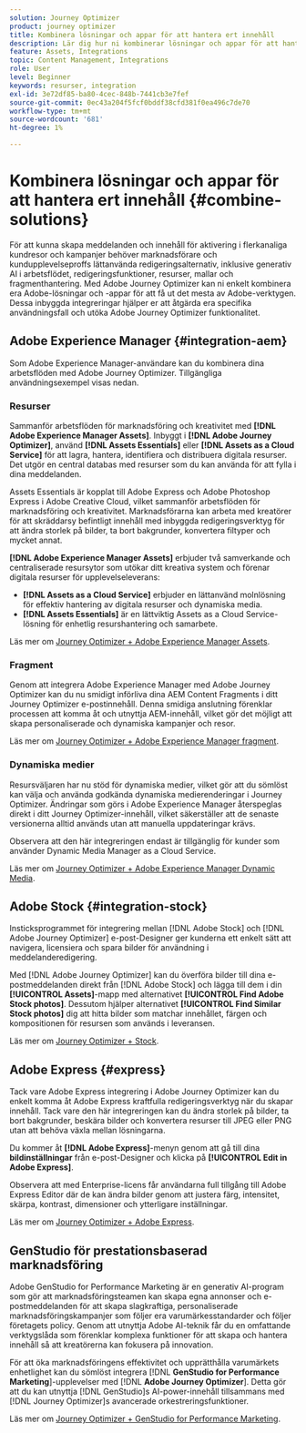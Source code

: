 ```yaml
---
solution: Journey Optimizer
product: journey optimizer
title: Kombinera lösningar och appar för att hantera ert innehåll
description: Lär dig hur ni kombinerar lösningar och appar för att hantera ert innehåll
feature: Assets, Integrations
topic: Content Management, Integrations
role: User
level: Beginner
keywords: resurser, integration
exl-id: 3e72df85-ba80-4cec-848b-7441cb3e7fef
source-git-commit: 0ec43a204f5fcf0bddf38cfd381f0ea496c7de70
workflow-type: tm+mt
source-wordcount: '681'
ht-degree: 1%

---
```


# Kombinera lösningar och appar för att hantera ert innehåll {#combine-solutions}

För att kunna skapa meddelanden och innehåll för aktivering i flerkanaliga kundresor och kampanjer behöver marknadsförare och kundupplevelseproffs lättanvända redigeringsalternativ, inklusive generativ AI i arbetsflödet, redigeringsfunktioner, resurser, mallar och fragmenthantering.  Med Adobe Journey Optimizer kan ni enkelt kombinera era Adobe-lösningar och -appar för att få ut det mesta av Adobe-verktygen. Dessa inbyggda integreringar hjälper er att åtgärda era specifika användningsfall och utöka Adobe Journey Optimizer funktionalitet.

## Adobe Experience Manager {#integration-aem}

Som Adobe Experience Manager-användare kan du kombinera dina arbetsflöden med Adobe Journey Optimizer. Tillgängliga användningsexempel visas nedan.

### Resurser

Sammanför arbetsflöden för marknadsföring och kreativitet med **[!DNL Adobe Experience Manager Assets]**. Inbyggt i **[!DNL Adobe Journey Optimizer]**, använd **[!DNL Assets Essentials]** eller **[!DNL Assets as a Cloud Service]** för att lagra, hantera, identifiera och distribuera digitala resurser. Det utgör en central databas med resurser som du kan använda för att fylla i dina meddelanden.

Assets Essentials är kopplat till Adobe Express och Adobe Photoshop Express i Adobe Creative Cloud, vilket sammanför arbetsflöden för marknadsföring och kreativitet. Marknadsförarna kan arbeta med kreatörer för att skräddarsy befintligt innehåll med inbyggda redigeringsverktyg för att ändra storlek på bilder, ta bort bakgrunder, konvertera filtyper och mycket annat.

**[!DNL Adobe Experience Manager Assets]** erbjuder två samverkande och centraliserade resursytor som utökar ditt kreativa system och förenar digitala resurser för upplevelseleverans:

* **[!DNL Assets as a Cloud Service]** erbjuder en lättanvänd molnlösning för effektiv hantering av digitala resurser och dynamiska media.
* **[!DNL Assets Essentials]** är en lättviktig Assets as a Cloud Service-lösning för enhetlig resurshantering och samarbete.

Läs mer om [Journey Optimizer + Adobe Experience Manager Assets](../integrations/assets.md).

<!--
### Templates

With Adobe Journey Optimizer, you can create custom-tailored messages through Adobe Experience Manager sites. Start by designing your templates using Adobe Experience Manager's content sources, then send them to Adobe Journey Optimizer. Once shared, these templates can be accessed in Adobe Journey Optimizer's Email Designer, simplifying the process of crafting and sending messages to your desired audience.

Learn more about [Journey Optimizer + Adobe Experience Manager templates](../integrations/aem-templates.md).-->

### Fragment

Genom att integrera Adobe Experience Manager med Adobe Journey Optimizer kan du nu smidigt införliva dina AEM Content Fragments i ditt Journey Optimizer e-postinnehåll. Denna smidiga anslutning förenklar processen att komma åt och utnyttja AEM-innehåll, vilket gör det möjligt att skapa personaliserade och dynamiska kampanjer och resor.

Läs mer om [Journey Optimizer + Adobe Experience Manager fragment](../integrations/aem-fragments.md).

### Dynamiska medier

Resursväljaren har nu stöd för dynamiska medier, vilket gör att du sömlöst kan välja och använda godkända dynamiska medierenderingar i Journey Optimizer. Ändringar som görs i Adobe Experience Manager återspeglas direkt i ditt Journey Optimizer-innehåll, vilket säkerställer att de senaste versionerna alltid används utan att manuella uppdateringar krävs.

Observera att den här integreringen endast är tillgänglig för kunder som använder Dynamic Media Manager as a Cloud Service.

Läs mer om [Journey Optimizer + Adobe Experience Manager Dynamic Media](../integrations/aem-dynamic.md).


## Adobe Stock {#integration-stock}

Insticksprogrammet för integrering mellan [!DNL Adobe Stock] och [!DNL Adobe Journey Optimizer] e-post-Designer ger kunderna ett enkelt sätt att navigera, licensiera och spara bilder för användning i meddelanderedigering.

Med [!DNL Adobe Journey Optimizer] kan du överföra bilder till dina e-postmeddelanden direkt från [!DNL Adobe Stock] och lägga till dem i din **[!UICONTROL Assets]**-mapp med alternativet **[!UICONTROL Find Adobe Stock photos]**. Dessutom hjälper alternativet **[!UICONTROL Find Similar Stock photos]** dig att hitta bilder som matchar innehållet, färgen och kompositionen för resursen som används i leveransen.

Läs mer om [Journey Optimizer + Stock](../integrations/stock.md).

## Adobe Express {#express}

Tack vare Adobe Express integrering i Adobe Journey Optimizer kan du enkelt komma åt Adobe Express kraftfulla redigeringsverktyg när du skapar innehåll. Tack vare den här integreringen kan du ändra storlek på bilder, ta bort bakgrunder, beskära bilder och konvertera resurser till JPEG eller PNG utan att behöva växla mellan lösningarna.

Du kommer åt **[!DNL Adobe Express]**-menyn genom att gå till dina **bildinställningar** från e-post-Designer och klicka på **[!UICONTROL Edit in Adobe Express]**.

Observera att med Enterprise-licens får användarna full tillgång till Adobe Express Editor där de kan ändra bilder genom att justera färg, intensitet, skärpa, kontrast, dimensioner och ytterligare inställningar.

Läs mer om [Journey Optimizer + Adobe Express](../integrations/express.md).

## GenStudio för prestationsbaserad marknadsföring

Adobe GenStudio for Performance Marketing är en generativ AI-program som gör att marknadsföringsteamen kan skapa egna annonser och e-postmeddelanden för att skapa slagkraftiga, personaliserade marknadsföringskampanjer som följer era varumärkesstandarder och följer företagets policy. Genom att utnyttja Adobe AI-teknik får du en omfattande verktygslåda som förenklar komplexa funktioner för att skapa och hantera innehåll så att kreatörerna kan fokusera på innovation.

För att öka marknadsföringens effektivitet och upprätthålla varumärkets enhetlighet kan du sömlöst integrera [!DNL **GenStudio for Performance Marketing**]-upplevelser med [!DNL **Adobe Journey Optimizer**]. Detta gör att du kan utnyttja [!DNL GenStudio]s AI-power-innehåll tillsammans med [!DNL Journey Optimizer]s avancerade orkestreringsfunktioner.

Läs mer om [Journey Optimizer + GenStudio for Performance Marketing](../integrations/genstudio.md).
